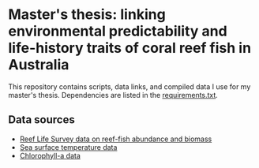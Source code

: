 # Master's thesis: linking environmental predictability and life-history traits of coral reef fish in Australia

This repository contains scripts, data links, and compiled data I use for my master's thesis. Dependencies are listed in the [requirements.txt](https://github.com/codymoly/msc_thesis/blob/main/requirements.txt).

## Data sources

* [Reef Life Survey data on reef-fish abundance and biomass](https://portal.aodn.org.au/search)
* [Sea surface temperature data](https://cds.climate.copernicus.eu/cdsapp#!/dataset/satellite-sea-surface-temperature?tab=form)
* [Chlorophyll-a data](https://cds.climate.copernicus.eu/cdsapp#!/dataset/satellite-ocean-colour?tab=form)